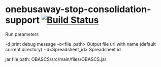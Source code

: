 onebusaway-stop-consolidation-support [![Build Status](https://travis-ci.org/CUTR-at-USF/onebusaway-stop-consolidation-support.svg?branch=master)](https://travis-ci.org/CUTR-at-USF/onebusaway-stop-consolidation-support)
===========================

Run parameters

-d	print debug message
-o<file_path>	Output file url with name (default current directory)
-id<Spreadsheet_id> Spreadsheet id 


jar file path: OBASCS/src/main/files/OBASCS.jar

